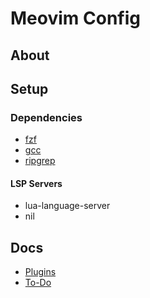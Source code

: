# Meovim Config

## About

## Setup

### Dependencies

- [fzf](https://github.com/junegunn/fzf)
- [gcc](https://gcc.gnu.org/)
- [ripgrep](https://github.com/BurntSushi/ripgrep)

#### LSP Servers

- lua-language-server
- nil

## Docs

- [Plugins](docs/Plugins.md)
- [To-Do](docs/To-Do.md)

